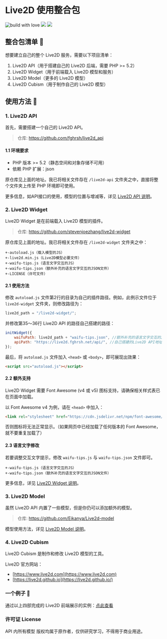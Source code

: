 # Live2D 使用整合包

![build with love](https://forthebadge.com/images/badges/built-with-love.svg)
![](https://forthebadge.com/images/badges/uses-html.svg)
![](https://forthebadge.com/images/badges/made-with-javascript.svg)

## 整合包清单 🧾

想要建立自己的整个 Live2D 服务，需要以下项目清单：

1. Live2D API（用于搭建自己的 Live2D 后端，需要 PHP >= 5.2）
2. Live2D Widget（用于前端载入 Live2D 模型和服务）
3. Live2D Model（更多的 Live2D 模型）
4. Live2D Cubism（用于制作自己的 Live2D 模型）

## 使用方法 🔨

### 1. Live2D API

首先，需要搭建一个自己的 Live2D API。

> 仓库: https://github.com/fghrsh/live2d_api

#### 1.1 环境要求

- PHP 版本 >= 5.2（静态空间和对象存储不可用）
- 依赖 PHP 扩展：json

原仓库见上面的地址。我已将相关文件存在 `/live2d-api` 文件夹之中，直接将整个文件夹上传至 PHP 环境即可使用。

更多信息，如API接口的使用，模型的位置与增减等，详见 [Live2D API 说明](https://github.com/fghrsh/live2d_api/blob/master/README.md)。

### 2. Live2D Widget

Live2D Widget 是在前端载入 Live2D 模型的插件。

> 仓库: https://github.com/stevenjoezhang/live2d-widget

原仓库见上面的地址。我已将相关文件存在 `/live2d-widget` 文件夹之中：

```
+-autoload.js（载入模型的JS）
+-live2d.min.js（Live2D模型必要文件）
+-waifu-tips.js（语言文字交互的JS）
+-waifu-tips.json（额外补充的语言文字交互的JSON文件）
+-LICENSE（许可文件）
```

#### 2.1 使用方法

修改 `autoload.js` 文件第2行的目录为自己的插件路径。例如，此例示文件位于 `live2d-widget` 文件夹，则修改路径为：

```javascript
live2d_path = "/live2d-widget/";
```

并修改第35～36行 Live2D API 的路径自己搭建的路径：

```javascript
initWidget({
	waifuPath: live2d_path + "waifu-tips.json", //额外补充的语言文字交互的JSON文件
	apiPath: "https://live2d.fghrsh.net/api/", //自己搭建的Live2D API地址
});
```

最后，将 `autoload.js` 文件加入 `<head>` 或 `<body>`，即可展现出效果：

```html
<script src="autoload.js"></script>
```

#### 2.2 额外支持

Live2D Widget 需要 Font Awesome (v4 或 v5) 图标支持，请确保相关样式表已在页面中加载。

以 Font Awesome v4 为例，请在 `<head>` 中加入：

```html
<link rel="stylesheet" href="https://cdn.jsdelivr.net/npm/font-awesome/css/font-awesome.min.css">
```

否则图标将无法正常显示。（如果网页中已经加载了任何版本的 Font Awesome，就不要重复加载了）

#### 2.3 语言文字修改

若要调整交互文字提示，修改 `waifu-tips.js` 与 `waifu-tips.json` 文件即可。

```
+-waifu-tips.js（语言文字交互的JS）
+-waifu-tips.json（额外补充的语言文字交互的JSON文件）
```

更多信息，详见 [Live2D Widget 说明](https://github.com/stevenjoezhang/live2d-widget/blob/master/README.md)。

### 3. Live2D Model

虽然 Live2D API 内置了一些模型，但是你仍可以添加额外的模型。

> 仓库: https://github.com/Eikanya/Live2d-model

模型使用方法，详见 [Live2D Model 说明](https://github.com/Eikanya/Live2d-model/blob/master/README.md)。

### 4. Live2D Cubism

Live2D Cubism 是制作和修改 Live2D 模型的工具。

Live2D 官方网站：

+ [https://www.live2d.com](https://www.live2d.com)
+ [https://live2d.github.io](https://live2d.github.io/)

### 一个例子 🌰

通过以上四部完成的 Live2D 前端展示的实例：[点此查看](https://github.nousbuild.com/demo/live2d/index.html)

### 许可证 License

API 内所有模型 版权均属于原作者，仅供研究学习，不得用于商业用途。